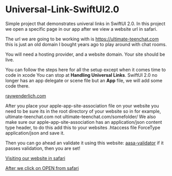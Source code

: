 # Universal-Link-SwiftUI2.0
Simple project that demonstrates univeral links in SwiftUI 2.0. In this project we open a specific page in our app after we view a website url in safari.

The url we are going to be working with is https://ultimate-teenchat.com this is just an old domain I bought years ago to play around with chat rooms. 

You will need a hosting provider, and a website domain. Your site should be live.

You can follow the steps here for all the setup except when it comes time to code in xcode You can stop at **Handling Universal Links**. 
SwiftUI 2.0 no longer has an app delegate or scene file but an **App** file, we will add some code there.

[raywenderlich.com](https://www.raywenderlich.com/6080-universal-links-make-the-connection)

After you place your apple-app-site-association file on your website you need to be sure its in the root directory of your website so in for example, ultimate-teenchat.com not ultimate-teenchat.com/somefolder/
We also make sure our apple-app-site-association has an application/json content type header, to do this add this to your websites .htaccess file 
<Files apple-app-site-association>
ForceType  application/json
</Files>
and save it.

Then you can go ahead an validate it using this website:
[aasa-validator](https://branch.io/resources/aasa-validator/)
if it passes validation, then you are set!

[Visiting our website in safari](https://github.com/nelglez/Universal-Link-SwiftUI2.0/tree/main/Universal%20Link%20Tutorial/4.png)

[After we click on OPEN from safari](https://github.com/nelglez/Universal-Link-SwiftUI2.0/tree/main/Universal%20Link%20Tutorial/4.png)


